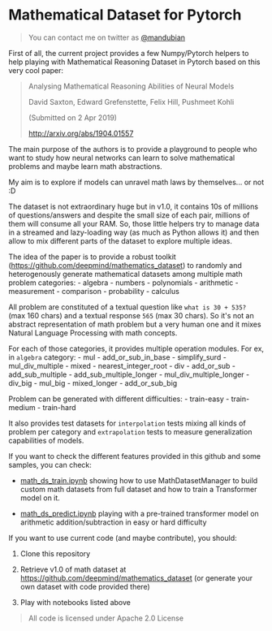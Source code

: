 # Mathematical Dataset for Pytorch

> You can contact me on twitter as [@mandubian](http://twitter.com/mandubian)

First of all, the current project provides a few Numpy/Pytorch helpers to help playing with Mathematical Reasoning Dataset in Pytorch based on this very cool paper:

> Analysing Mathematical Reasoning Abilities of Neural Models
>
> David Saxton, Edward Grefenstette, Felix Hill, Pushmeet Kohli
>
> (Submitted on 2 Apr 2019)
>
>http://arxiv.org/abs/1904.01557

The main purpose of the authors is to provide a playground to people who want to study how neural networks can learn to solve mathematical problems and maybe learn math abstractions. 

My aim is to explore if models can unravel math laws by themselves... or not :D

The dataset is not extraordinary huge but in v1.0, it contains 10s of millions of questions/answers and despite the small size of each pair, millions of them will consume all your RAM. So, those little helpers try to manage data in a streamed and lazy-loading way (as much as Python allows it) and then allow to mix different parts of the dataset to explore multiple ideas.

The idea of the paper is to provide a robust toolkit (https://github.com/deepmind/mathematics_dataset) to randomly and heterogenously generate mathematical datasets among multiple math problem categories:
    - algebra
    - numbers
    - polynomials
    - arithmetic
    - measurement
    - comparison
    - probability
    - calculus
    
All problem are constituted of a textual question like `what is 30 + 535?` (max 160 chars) and a textual response `565` (max 30 chars). So it's not an abstract representation of math problem but a very human one and it mixes Natural Language Processing with math concepts.

For each of those categories, it provides multiple operation modules. For ex, in `algebra` category:
    - mul
    - add_or_sub_in_base
    - simplify_surd
    - mul_div_multiple
    - mixed
    - nearest_integer_root
    - div
    - add_or_sub
    - add_sub_multiple
    - add_sub_multiple_longer
    - mul_div_multiple_longer
    - div_big
    - mul_big
    - mixed_longer
    - add_or_sub_big

Problem can be generated with different difficulties:
    - train-easy
    - train-medium
    - train-hard

It also provides test datasets for `interpolation` tests mixing all kinds of problem per category and `extrapolation` tests to measure generalization capabilities of models.

If you want to check the different features provided in this github and some samples, you can check:

- [math_ds_train.ipynb](./math_ds_train.ipynb) showing how to use MathDatasetManager to build custom math datasets from full dataset and how to train a Transformer model on it.

- [math_ds_predict.ipynb](./math_ds_predict.ipynb) playing with a pre-trained transformer model on arithmetic addition/subtraction in easy or hard difficulty


If you want to use current code (and maybe contribute), you should:

1. Clone this repository

2. Retrieve v1.0 of math dataset at https://github.com/deepmind/mathematics_dataset (or generate your own dataset with code provided there)

3. Play with notebooks listed above


> All code is licensed under Apache 2.0 License